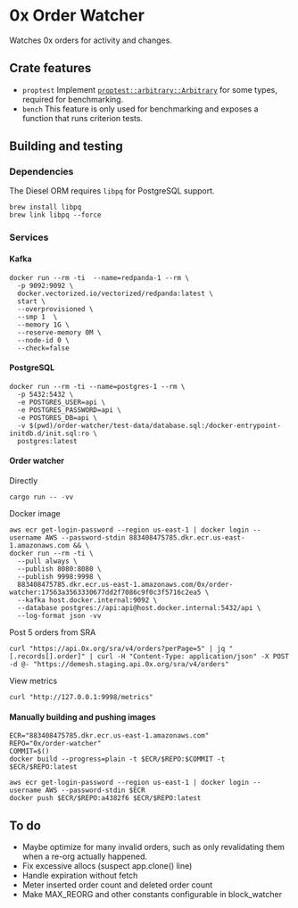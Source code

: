 # 0x Order Watcher

Watches 0x orders for activity and changes.

## Crate features

* `proptest` Implement [`proptest::arbitrary::Arbitrary`](https://docs.rs/proptest/1.0.0/proptest/arbitrary/trait.Arbitrary.html) for some types, required for benchmarking.
* `bench` This feature is only used for benchmarking and exposes a function that runs
  criterion tests.

## Building and testing

### Dependencies

The Diesel ORM requires `libpq` for PostgreSQL support.

```shell
brew install libpq
brew link libpq --force
```

### Services

#### Kafka

```shell
docker run --rm -ti  --name=redpanda-1 --rm \
  -p 9092:9092 \
  docker.vectorized.io/vectorized/redpanda:latest \
  start \
  --overprovisioned \
  --smp 1  \
  --memory 1G \
  --reserve-memory 0M \
  --node-id 0 \
  --check=false
```

#### PostgreSQL

```shell
docker run --rm -ti --name=postgres-1 --rm \
  -p 5432:5432 \
  -e POSTGRES_USER=api \
  -e POSTGRES_PASSWORD=api \
  -e POSTGRES_DB=api \
  -v $(pwd)/order-watcher/test-data/database.sql:/docker-entrypoint-initdb.d/init.sql:ro \
  postgres:latest
```

#### Order watcher

Directly

```shell
cargo run -- -vv
```

Docker image

```shell
aws ecr get-login-password --region us-east-1 | docker login --username AWS --password-stdin 883408475785.dkr.ecr.us-east-1.amazonaws.com && \
docker run --rm -ti \
  --pull always \
  --publish 8080:8080 \
  --publish 9998:9998 \
  883408475785.dkr.ecr.us-east-1.amazonaws.com/0x/order-watcher:17563a3563330677dd2f7086c9f0c3f5716c2ea5 \
  --kafka host.docker.internal:9092 \
  --database postgres://api:api@host.docker.internal:5432/api \
  --log-format json -vv
```

Post 5 orders from SRA

```shell
curl "https://api.0x.org/sra/v4/orders?perPage=5" | jq "[.records[].order]" | curl -H "Content-Type: application/json" -X POST -d @- "https://demesh.staging.api.0x.org/sra/v4/orders"
```

View metrics

```shell
curl "http://127.0.0.1:9998/metrics"
```

#### Manually building and pushing images

```shell
ECR="883408475785.dkr.ecr.us-east-1.amazonaws.com"
REPO="0x/order-watcher"
COMMIT=$()
docker build --progress=plain -t $ECR/$REPO:$COMMIT -t $ECR/$REPO:latest

aws ecr get-login-password --region us-east-1 | docker login --username AWS --password-stdin $ECR
docker push $ECR/$REPO:a4382f6 $ECR/$REPO:latest
```

## To do

* Maybe optimize for many invalid orders, such as only revalidating them when a re-org actually happened.
* Fix excessive allocs (suspect app.clone() line)
* Handle expiration without fetch
* Meter inserted order count and deleted order count
* Make MAX_REORG and other constants configurable in block_watcher
